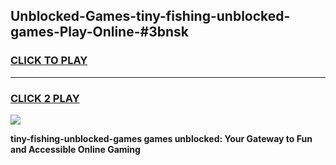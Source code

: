 
## Unblocked-Games-tiny-fishing-unblocked-games-Play-Online-#3bnsk
<h3>
<a href="https://premium.freeplayer.one?title=tiny-fishing-unblocked-games&ref=24F">CLICK TO PLAY</a></h3>
<hr>

<h3>
<a href="https://premium.freeplayer.one?title=tiny-fishing-unblocked-games&ref=24F">CLICK 2 PLAY</a>
  
</h3>

<a href="https://premium.freeplayer.one?title=tiny-fishing-unblocked-games&ref=24F/"><img src="https://clearcache.store/games.png"></a>


**tiny-fishing-unblocked-games games unblocked: Your Gateway to Fun and Accessible Online Gaming**
